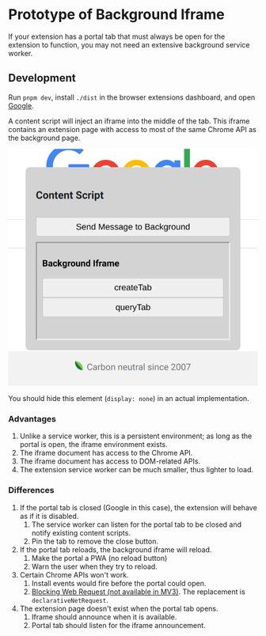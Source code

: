 # Prototype of Background Iframe

If your extension has a portal tab that must always be open for the extension to function, you may not need an extensive background service worker.

## Development

Run `pnpm dev`, install `./dist` in the browser extensions dashboard, and open [Google](https://www.google.com).

A content script will inject an iframe into the middle of the tab. This iframe contains an extension page with access to most of the same Chrome API as the background page.

![screenshot](screenshot.png)

You should hide this element (`display: none`) in an actual implementation.

### Advantages

1. Unlike a service worker, this is a persistent environment; as long as the portal is open, the iframe environment exists.
2. The iframe document has access to the Chrome API.
3. The iframe document has access to DOM-related APIs.
4. The extension service worker can be much smaller, thus lighter to load.

### Differences

1. If the portal tab is closed (Google in this case), the extension will behave as if it is disabled.
   1. The service worker can listen for the portal tab to be closed and notify existing content scripts.
   2. Pin the tab to remove the close button.
2. If the portal tab reloads, the background iframe will reload.
   1. Make the portal a PWA (no reload button)
   2. Warn the user when they try to reload.
3. Certain Chrome APIs won't work.
   1. Install events would fire before the portal could open.
   2. [Blocking Web Request (not available in MV3)](https://developer.chrome.com/docs/extensions/mv3/intro/mv3-migration/#when-use-blocking-webrequest). The replacement is `declarativeNetRequest`.
4. The extension page doesn't exist when the portal tab opens.
   1. Iframe should announce when it is available.
   2. Portal tab should listen for the iframe announcement.

